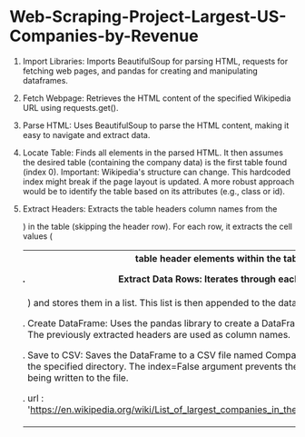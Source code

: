 # Web-Scraping-Project-Largest-US-Companies-by-Revenue

1. Import Libraries: Imports BeautifulSoup for parsing HTML, requests for fetching web pages, and pandas for creating and manipulating dataframes.

2. Fetch Webpage: Retrieves the HTML content of the specified Wikipedia URL using requests.get().

3. Parse HTML: Uses BeautifulSoup to parse the HTML content, making it easy to navigate and extract data.

4. Locate Table: Finds all <table> elements in the parsed HTML.  It then assumes the desired table (containing the company data) is the first table found (index 0).  Important: Wikipedia's structure can change.  This hardcoded index might break if the page layout is updated.  A more robust approach would be to identify the table based on its attributes (e.g., class or id).

5. Extract Headers: Extracts the table headers column names from the <th> table header elements within the table.

6. Extract Data Rows: Iterates through each row (<tr>) in the table (skipping the header row). For each row, it extracts the cell values (<td>) and stores them in a list. This list is then appended to the data list, creating a list of lists.

7. Create DataFrame: Uses the pandas library to create a DataFrame from the extracted data. The previously extracted headers are used as column names.

8. Save to CSV: Saves the DataFrame to a CSV file named Companies_web_scrapped.csv in the specified directory. The index=False argument prevents the DataFrame index from being written to the file.

9. url : 'https://en.wikipedia.org/wiki/List_of_largest_companies_in_the_United_States_by_revenue'
